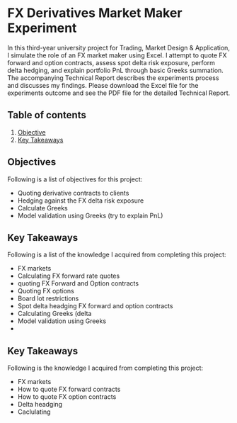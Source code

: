 # FX Derivatives Market Maker Experiment

In this third-year university project for Trading, Market Design & Application, I simulate the role of an FX market maker using Excel. I attempt to quote FX forward and option contracts, assess spot delta risk exposure, perform delta hedging, and explain portfolio PnL through basic Greeks summation. The accompanying Technical Report describes the experiments process and discusses my findings. Please download the Excel file for the experiments outcome and see the PDF file for the detailed Technical Report.

## Table of contents
1. [Objective](#objective)
2. [Key Takeaways](#key_takeaways)

<a name="objectives"></a>
## Objectives
Following is a list of objectives for this project:
- Quoting derivative contracts to clients
- Hedging against the FX delta risk exposure
- Calculate Greeks
- Model validation using Greeks (try to explain PnL)
	
 <a name="key_takeaways"></a>
## Key Takeaways
Following is a list of the knowledge I acquired from completing this project:
- FX markets
- Calculating FX forward rate quotes
- quoting FX Forward and Option contracts
- Quoting FX options
- Board lot restrictions 
- Spot delta headging FX forward and option contracts
- Calculating Greeks (delta 
- Model validation using Greeks
- 

 <a name="key_takeaways"></a>
## Key Takeaways
Following is the knowledge I acquired from completing this project:
- FX markets
- How to quote FX forward contracts
- How to quote FX option contracts
- Delta headging
- Caclulating 
